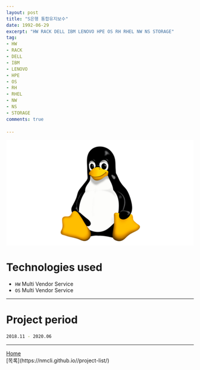 ```yaml
---
layout: post
title: "S은행 통합유지보수"
date: 1992-06-29
excerpt: "HW RACK DELL IBM LENOVO HPE OS RH RHEL NW NS STORAGE"
tag:
- HW
- RACK
- DELL
- IBM
- LENOVO
- HPE
- OS
- RH
- RHEL
- NW
- NS
- STORAGE
comments: true

---
```


![Untitled](/assets/img/linux_logo.png)
# Technologies used
* `HW` Multi Vendor Service
* `OS` Multi Vendor Service

---

# Project period
```bash
2018.11 - 2020.06
```
---

<div markdown="0"><a href="#" class="btn">Home</a></div>
[목록](https://nmcli.github.io//project-list/)
